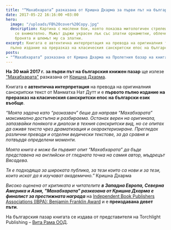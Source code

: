 ```yaml
---
title: "“Махабхарата” разказана от Кришна Дхарма за първи път на български език"
date: 2017-05-22 16:16:00 +03:00
hero:
  image: "/uploads/FB%20cover%20Copy.jpg"
  description: Картина с маслени бои, която показва митологичен стрелец, прицелващ
    се внимателно. Мъжът държи украсен лък със златни орнаметни, облечен е богато,
    бронята и шлемът му са златни.
excerpt: Книгата е автентична интерпретация на превода на оригиналния текст и е първото
  пълно издание на преразказ на класическия санскритски епос на български.
posts:
- "“Махабхарата“ разказана от Кришна Дхарма на Пролетния базар на книгата"
---
```


**На** **30 май 2017 г.** **за първи път на българския книжен пазар** ще излезе ["Махабхарата"](/about-book) разказана от [Кришна Дхарма](/about-author).

Книгата е **автентична интерпретация** на превода на оригиналния санскритски текст от Манматха Нат Дутт и е **първото пълно издание на преразказ на класическия санскритски епос на български език въобще**.

*“Моята задача като “разказвач” беше да направя “Махабхарата” максимално достъпна и разбираема. Останах верен на оригинала, запазвайки понякога и диалози в техния санскритски вид, но се опитах да оживя текста чрез драматизация и охарактеризиране. Прегледах различни преводи и отделни ведически текстове, за да сравня и потвърдя определени моменти.*

*Моята книга е може би първият опит “Махабхарата” да бъде представена на английски от гледната точка на самия автор, мъдрецът Вясадева.*

*Тя е подходяща за широката публика, за тези които са нови и за тези, които искат да я изучават академично.”* Кришна Дхарма

*Високо оценена от критиката и читателите* ***в Западна Европа, Северна Америка и Азия, "Махабхарата" разказана от Кришна Дхарма е финалист за престижната наградa*** на [Independent Book Publishers Associations (IBPA): Benjamin Franklin Award](http://ibpabenjaminfranklinawards.com/) и е **преиздавана девет пъти**.

На българския пазар книгата се издава от представителя на Torchlight Publishing – [Вита Рама ООД](http://vitarama.bg/bg/).